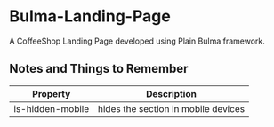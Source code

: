 # Bulma-Landing-Page
A CoffeeShop Landing Page developed using Plain Bulma framework.

## Notes and Things to Remember

Property | Description
--------------|------------------
is-hidden-mobile  | hides the section in mobile devices